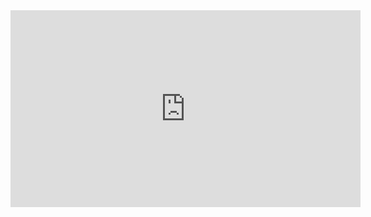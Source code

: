 <iframe allow="autoplay; encrypted-media" allowfullscreen="" frameborder="0" height="315" src="https://www.youtube.com/embed/dOyHsS_WCsU" width="560"></iframe>